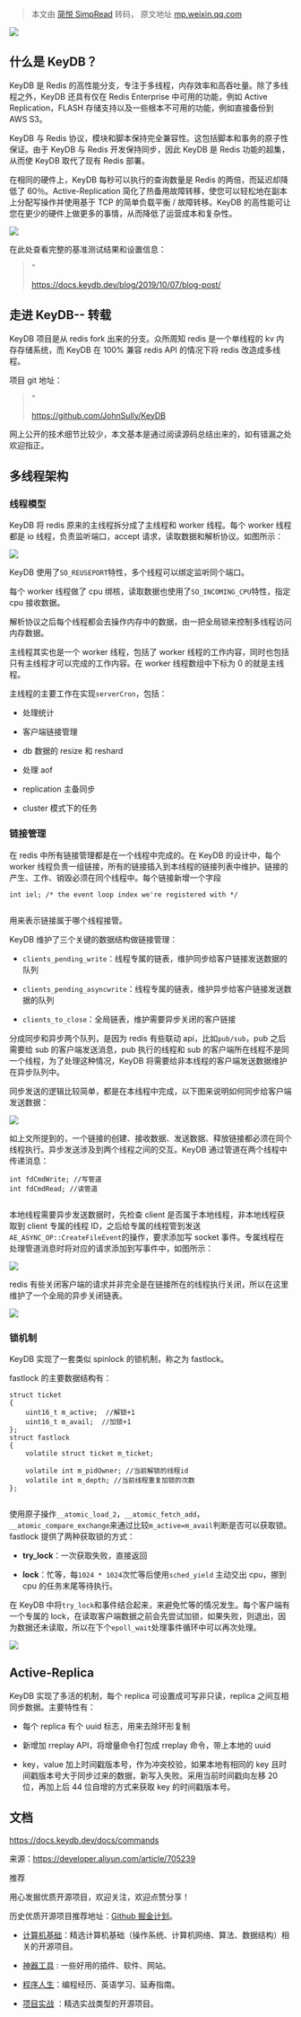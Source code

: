 > 本文由 [简悦 SimpRead](http://ksria.com/simpread/) 转码， 原文地址 [mp.weixin.qq.com](https://mp.weixin.qq.com/s?__biz=MzIwNDgzMzI3Mg==&mid=2247493430&idx=1&sn=377d682b6f1eef0801b7576aa0c44910&chksm=97388fa1a04f06b76b9186ae3a1d1f3a1df1566b3b3287d2f6a7a3c591da410defaa1e3eda32&scene=178&cur_album_id=1571213952619954180#rd)

![](https://mmbiz.qpic.cn/mmbiz_png/BcyAypujBVZscjFqibT8o716OJrFXt2ZjiahLlib6bp0wicZ033pKtsrefcPqxuLnM6q0icHDq43NDS6ibur4vsgNP7g/640?wx_fmt=png)

什么是 KeyDB？
----------

KeyDB 是 Redis 的高性能分支，专注于多线程，内存效率和高吞吐量。除了多线程之外，KeyDB 还具有仅在 Redis Enterprise 中可用的功能，例如 Active Replication，FLASH 存储支持以及一些根本不可用的功能，例如直接备份到 AWS S3。

KeyDB 与 Redis 协议，模块和脚本保持完全兼容性。这包括脚本和事务的原子性保证。由于 KeyDB 与 Redis 开发保持同步，因此 KeyDB 是 Redis 功能的超集，从而使 KeyDB 取代了现有 Redis 部署。

在相同的硬件上，KeyDB 每秒可以执行的查询数量是 Redis 的两倍，而延迟却降低了 60％。Active-Replication 简化了热备用故障转移，使您可以轻松地在副本上分配写操作并使用基于 TCP 的简单负载平衡 / 故障转移。KeyDB 的高性能可让您在更少的硬件上做更多的事情，从而降低了运营成本和复杂性。

![](https://mmbiz.qpic.cn/mmbiz_png/GjuWRiaNxhnQ1zkFbjklUAW3u8LXesJVuiazEzwbGuNmD3PeNGSwLU75aibNUZSjo1oCtjREtnEoaOso5AX0ehTVQ/640?wx_fmt=png&wxfrom=5&wx_lazy=1&wx_co=1)

在此处查看完整的基准测试结果和设置信息：

> “
> 
> https://docs.keydb.dev/blog/2019/10/07/blog-post/

走进 KeyDB-- 转载
-------------

KeyDB 项目是从 redis fork 出来的分支。众所周知 redis 是一个单线程的 kv 内存存储系统，而 KeyDB 在 100% 兼容 redis API 的情况下将 redis 改造成多线程。

项目 git 地址：

> “
> 
> https://github.com/JohnSully/KeyDB

网上公开的技术细节比较少，本文基本是通过阅读源码总结出来的，如有错漏之处欢迎指正。

多线程架构
-----

### 线程模型

KeyDB 将 redis 原来的主线程拆分成了主线程和 worker 线程。每个 worker 线程都是 io 线程，负责监听端口，accept 请求，读取数据和解析协议。如图所示：

![](https://mmbiz.qpic.cn/mmbiz_png/GjuWRiaNxhnQ1zkFbjklUAW3u8LXesJVuGdYFOXOYURg6KWHN7vyN64HxibnfZn0bjtGfbenG3UkQyEwCjgZ3osg/640?wx_fmt=png&wxfrom=5&wx_lazy=1&wx_co=1)

KeyDB 使用了`SO_REUSEPORT`特性，多个线程可以绑定监听同个端口。

每个 worker 线程做了 cpu 绑核，读取数据也使用了`SO_INCOMING_CPU`特性，指定 cpu 接收数据。

解析协议之后每个线程都会去操作内存中的数据，由一把全局锁来控制多线程访问内存数据。

主线程其实也是一个 worker 线程，包括了 worker 线程的工作内容，同时也包括只有主线程才可以完成的工作内容。在 worker 线程数组中下标为 0 的就是主线程。

主线程的主要工作在实现`serverCron`，包括：

*   处理统计
    
*   客户端链接管理
    
*   db 数据的 resize 和 reshard
    
*   处理 aof
    
*   replication 主备同步
    
*   cluster 模式下的任务
    

### 链接管理

在 redis 中所有链接管理都是在一个线程中完成的。在 KeyDB 的设计中，每个 worker 线程负责一组链接，所有的链接插入到本线程的链接列表中维护。链接的产生、工作、销毁必须在同个线程中。每个链接新增一个字段

```
int iel; /* the event loop index we're registered with */


```

用来表示链接属于哪个线程接管。

KeyDB 维护了三个关键的数据结构做链接管理：

*   `clients_pending_write`：线程专属的链表，维护同步给客户链接发送数据的队列
    
*   `clients_pending_asyncwrite`：线程专属的链表，维护异步给客户链接发送数据的队列
    
*   `clients_to_close`：全局链表，维护需要异步关闭的客户链接
    

分成同步和异步两个队列，是因为 redis 有些联动 api，比如`pub/sub`，pub 之后需要给 sub 的客户端发送消息，pub 执行的线程和 sub 的客户端所在线程不是同一个线程，为了处理这种情况，KeyDB 将需要给非本线程的客户端发送数据维护在异步队列中。

同步发送的逻辑比较简单，都是在本线程中完成，以下图来说明如何同步给客户端发送数据：

![](https://mmbiz.qpic.cn/mmbiz_png/GjuWRiaNxhnQ1zkFbjklUAW3u8LXesJVuhFXIKsHcINTicWLTunWpV996kt0mFicoWKsVamTvoq2uw3MeicFF8CDMw/640?wx_fmt=png&wxfrom=5&wx_lazy=1&wx_co=1)

如上文所提到的，一个链接的创建、接收数据、发送数据、释放链接都必须在同个线程执行。异步发送涉及到两个线程之间的交互。KeyDB 通过管道在两个线程中传递消息：

```
int fdCmdWrite; //写管道
int fdCmdRead; //读管道


```

本地线程需要异步发送数据时，先检查 client 是否属于本地线程，非本地线程获取到 client 专属的线程 ID，之后给专属的线程管到发送`AE_ASYNC_OP::CreateFileEvent`的操作，要求添加写 socket 事件。专属线程在处理管道消息时将对应的请求添加到写事件中，如图所示：

![](https://mmbiz.qpic.cn/mmbiz_png/GjuWRiaNxhnQ1zkFbjklUAW3u8LXesJVun7RbrRUqEN4bRdPic5ibfCZlUcVFV8kIrb25hylqT2VmTg3lDcx9SYibw/640?wx_fmt=png&wxfrom=5&wx_lazy=1&wx_co=1)

redis 有些关闭客户端的请求并非完全是在链接所在的线程执行关闭，所以在这里维护了一个全局的异步关闭链表。

![](https://mmbiz.qpic.cn/mmbiz_png/GjuWRiaNxhnQ1zkFbjklUAW3u8LXesJVuib74EbCceICRIobQSe6mVDwH7qobD9xKDDJPhrKV5zaCWNIDSQ1WFeg/640?wx_fmt=png&wxfrom=5&wx_lazy=1&wx_co=1)

### 锁机制

KeyDB 实现了一套类似 spinlock 的锁机制，称之为 fastlock。

fastlock 的主要数据结构有：

```
struct ticket
{
    uint16_t m_active;  //解锁+1
    uint16_t m_avail;  //加锁+1
};
struct fastlock
{
    volatile struct ticket m_ticket;
 
    volatile int m_pidOwner; //当前解锁的线程id
    volatile int m_depth; //当前线程重复加锁的次数
};


```

使用原子操作`__atomic_load_2`，`__atomic_fetch_add`，`__atomic_compare_exchange`来通过比较`m_active=m_avail`判断是否可以获取锁。fastlock 提供了两种获取锁的方式：

*   **try_lock**：一次获取失败，直接返回
    
*   **lock**：忙等，每`1024 * 1024`次忙等后使用`sched_yield` 主动交出 cpu，挪到 cpu 的任务末尾等待执行。
    

在 KeyDB 中将`try_lock`和事件结合起来，来避免忙等的情况发生。每个客户端有一个专属的 lock，在读取客户端数据之前会先尝试加锁，如果失败，则退出，因为数据还未读取，所以在下个`epoll_wait`处理事件循环中可以再次处理。

![](https://mmbiz.qpic.cn/mmbiz_png/GjuWRiaNxhnQ1zkFbjklUAW3u8LXesJVuXsupUicdu4xX91RIfKHoWC92heIibmeRsjt8ibmbDc4SPPPPRu0HCyPqg/640?wx_fmt=png&wxfrom=5&wx_lazy=1&wx_co=1)

Active-Replica
--------------

KeyDB 实现了多活的机制，每个 replica 可设置成可写非只读，replica 之间互相同步数据。主要特性有：

*   每个 replica 有个 uuid 标志，用来去除环形复制
    
*   新增加 rreplay API，将增量命令打包成 rreplay 命令，带上本地的 uuid
    
*   key，value 加上时间戳版本号，作为冲突校验，如果本地有相同的 key 且时间戳版本号大于同步过来的数据，新写入失败。采用当前时间戳向左移 20 位，再加上后 44 位自增的方式来获取 key 的时间戳版本号。
    

文档
--

https://docs.keydb.dev/docs/commands

来源：https://developer.aliyun.com/article/705239

推荐

用心发掘优质开源项目，欢迎关注，欢迎点赞分享！

历史优质开源项目推荐地址：[Github 掘金计划](https://mp.weixin.qq.com/mp/appmsgalbum?__biz=MzIwNDgzMzI3Mg==&action=getalbum&album_id=1571213952619954180#wechat_redirect)。

*   [计算机基础](https://mp.weixin.qq.com/mp/appmsgalbum?action=getalbum&album_id=1635325633234780161&__biz=MzIwNDgzMzI3Mg==#wechat_redirect)：精选计算机基础（操作系统、计算机网络、算法、数据结构）相关的开源项目。
    
*   [神器工具](https://mp.weixin.qq.com/mp/appmsgalbum?__biz=MzIwNDgzMzI3Mg==&action=getalbum&album_id=1692140336665378820#wechat_redirect) : 一些好用的插件、软件、网站。
    
*   [程序人生](https://mp.weixin.qq.com/mp/appmsgalbum?__biz=MzIwNDgzMzI3Mg==&action=getalbum&album_id=2084343476975878144#wechat_redirect)：编程经历、英语学习、延寿指南。
    
*   [项目实战](https://mp.weixin.qq.com/mp/appmsgalbum?action=getalbum&album_id=1632590550748938241&__biz=MzIwNDgzMzI3Mg==#wechat_redirect) ：精选实战类型的开源项目。